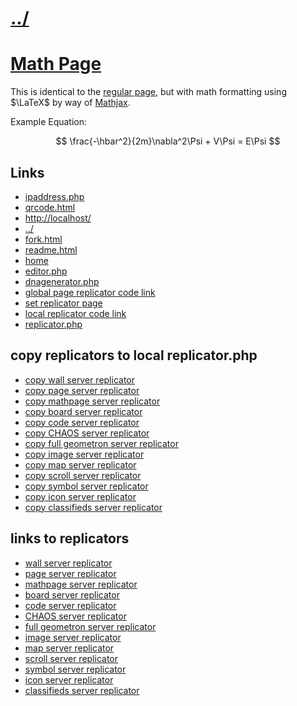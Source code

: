 # [../](../)

#  [Math Page](https://github.com/LafeLabs/pi/blob/main/servers/mathpage/README.md)

This is identical to the [regular page](https://github.com/LafeLabs/pi/blob/main/servers/page/README.md), but with math formatting using $\LaTeX$ by way of [Mathjax](https://www.mathjax.org/).

Example Equation:

$$
\frac{-\hbar^2}{2m}\nabla^2\Psi + V\Psi = E\Psi
$$


## Links

 - [ipaddress.php](ipaddress.php)
 - [qrcode.html](qrcode.html)
 - [http://localhost/](http://localhost/)
 - [../](../)
 - [fork.html](fork.html)
 - [readme.html](readme.html)
 - [home](index.html)
 - [editor.php](editor.php)
 - [dnagenerator.php](dnagenerator.php)
 - [global page replicator code link](https://raw.githubusercontent.com/LafeLabs/pi/main/servers/page/php/replicator.txt)
 - [set replicator page](set.html)
 - [local replicator code link](php/replicator.txt)
 - [replicator.php](replicator.php)

## copy replicators to local replicator.php

 - [copy wall server replicator](copy.php?from=https://raw.githubusercontent.com/LafeLabs/pi/main/servers/wall/php/replicator.txt&to=replicator.php)
 - [copy page server replicator](copy.php?from=https://raw.githubusercontent.com/LafeLabs/pi/main/servers/page/php/replicator.txt&to=replicator.php)
 - [copy mathpage server replicator](copy.php?from=https://raw.githubusercontent.com/LafeLabs/pi/main/servers/mathpage/php/replicator.txt&to=replicator.php)
 - [copy board server replicator](copy.php?from=https://raw.githubusercontent.com/LafeLabs/pi/main/servers/boardserver/php/replicator.txt&to=replicator.php)
 - [copy code server replicator](copy.php?from=https://raw.githubusercontent.com/LafeLabs/pi/main/servers/codeserver/php/replicator.txt&to=replicator.php)
 - [copy CHAOS server replicator](copy.php?from=https://raw.githubusercontent.com/LafeLabs/pi/main/servers/chaos/php/replicator.txt&to=replicator.php)
 - [copy full geometron server replicator](copy.php?from=https://raw.githubusercontent.com/LafeLabs/pi/main/servers/geometron/php/replicator.txt&to=replicator.php)
 - [copy image server replicator](copy.php?from=https://raw.githubusercontent.com/LafeLabs/pi/main/servers/imageserver/php/replicator.txt&to=replicator.php)
 - [copy map server replicator](copy.php?from=https://raw.githubusercontent.com/LafeLabs/pi/main/servers/mapserver/php/replicator.txt&to=replicator.php)
 - [copy scroll server replicator](copy.php?from=https://raw.githubusercontent.com/LafeLabs/pi/main/servers/scrollserver/php/replicator.txt&to=replicator.php)
 - [copy symbol server replicator](copy.php?from=https://raw.githubusercontent.com/LafeLabs/pi/main/servers/symbolserver/php/replicator.txt&to=replicator.php)
 - [copy icon server replicator](copy.php?from=https://raw.githubusercontent.com/LafeLabs/pi/main/servers/iconserver/php/replicator.txt&to=replicator.php)
 - [copy classifieds server replicator](copy.php?from=https://raw.githubusercontent.com/LafeLabs/pi/main/servers/classifieds/php/replicator.txt&to=replicator.php)

## links to replicators

 - [wall server replicator](https://raw.githubusercontent.com/LafeLabs/pi/main/servers/wall/php/replicator.txt)
 - [page server replicator](https://raw.githubusercontent.com/LafeLabs/pi/main/servers/page/php/replicator.txt)
 - [mathpage server replicator](https://raw.githubusercontent.com/LafeLabs/pi/main/servers/mathpage/php/replicator.txt)
 - [board server replicator](https://raw.githubusercontent.com/LafeLabs/pi/main/servers/boardserver/php/replicator.txt)
 - [code server replicator](https://raw.githubusercontent.com/LafeLabs/pi/main/servers/codeserver/php/replicator.txt)
 - [CHAOS server replicator](https://raw.githubusercontent.com/LafeLabs/pi/main/servers/chaos/php/replicator.txt)
 - [full geometron server replicator](https://raw.githubusercontent.com/LafeLabs/pi/main/servers/geometron/php/replicator.txt)
 - [image server replicator](https://raw.githubusercontent.com/LafeLabs/pi/main/servers/imageserver/php/replicator.txt)
 - [map server replicator](https://raw.githubusercontent.com/LafeLabs/pi/main/servers/mapserver/php/replicator.txt)
 - [scroll server replicator](https://raw.githubusercontent.com/LafeLabs/pi/main/servers/scrollserver/php/replicator.txt)
 - [symbol server replicator](https://raw.githubusercontent.com/LafeLabs/pi/main/servers/symbolserver/php/replicator.txt)
 - [icon server replicator](https://raw.githubusercontent.com/LafeLabs/pi/main/servers/iconserver/php/replicator.txt)
 - [classifieds server replicator](https://raw.githubusercontent.com/LafeLabs/pi/main/servers/classifieds/php/replicator.txt)


